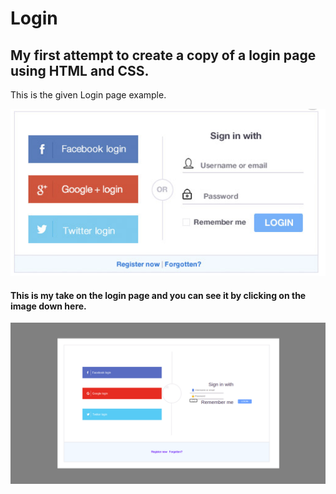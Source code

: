# Login

## My first attempt to create a copy of a login page using HTML and CSS.

This is the given Login page example.

![Esempio login](./img/login.png)

#### This is my take on the login page and you can see it by clicking on the image down here.

[![My login page](./img/my-login.png)](https://vincenzoarena.github.io/login/)
